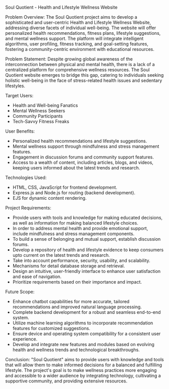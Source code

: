Soul Quotient - Health and Lifestyle Wellness Website

Problem Overview:
The Soul Quotient project aims to develop a sophisticated and user-centric Health and Lifestyle Wellness Website, addressing diverse facets of individual well-being. The website will offer personalized health recommendations, fitness plans, lifestyle suggestions, and mental wellness support. The platform will integrate intelligent algorithms, user profiling, fitness tracking, and goal-setting features, fostering a community-centric environment with educational resources.

Problem Statement:
Despite growing global awareness of the interconnection between physical and mental health, there is a lack of a centralized platform for comprehensive wellness resources. The Soul Quotient website emerges to bridge this gap, catering to individuals seeking holistic well-being in the face of stress-related health issues and sedentary lifestyles.

Target Users:
- Health and Well-being Fanatics
- Mental Wellness Seekers
- Community Participants
- Tech-Savvy Fitness Freaks

User Benefits:
- Personalized health recommendations and lifestyle suggestions.
- Mental wellness support through mindfulness and stress management features.
- Engagement in discussion forums and community support features.
- Access to a wealth of content, including articles, blogs, and videos, keeping users informed about the latest trends and research.

Technologies Used:
- HTML, CSS, JavaScript for frontend development.
- Express.js and Node.js for routing (backend development).
- EJS for dynamic content rendering.

Project Requirements:
- Provide users with tools and knowledge for making educated decisions, as well as information for making balanced lifestyle choices.
- In order to address mental health and provide emotional support, include mindfulness and stress management components.
- To build a sense of belonging and mutual support, establish discussion forums.
- Develop a repository of health and lifestyle evidence to keep consumers upto current on the latest trends and research.
- Take into account performance, security, usability, and scalability.
- Mechanisms for detail database storage and retrieval.
- Design an intuitive, user-friendly interface to enhance user satisfaction and ease of navigation.
- Prioritize requirements based on their importance and impact.

Future Scope:
- Enhance chatbot capabilities for more accurate, tailored recommendations and improved natural language processing.
- Complete backend development for a robust and seamless end-to-end system.
- Utilize machine learning algorithms to incorporate recommendation features for customized suggestions.
- Ensure device and operating system compatibility for a consistent user experience.
- Develop and integrate new features and modules based on evolving health and wellness trends and technological breakthroughs.

Conclusion:
"Soul Quotient" aims to provide users with knowledge and tools that will allow them to make informed decisions for a balanced and fulfilling lifestyle. The project's goal is to make wellness practices more engaging and accessible to a wider audience by integrating technology, cultivating a supportive community, and providing extensive resources.
